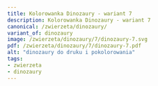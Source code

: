 ```yaml
---
title: Kolorowanka Dinozaury - wariant 7
description: Kolorowanka Dinozaury - wariant 7
canonical: /zwierzeta/dinozaury/
variant_of: dinozaury
image: /zwierzeta/dinozaury/7/dinozaury-7.svg
pdf: /zwierzeta/dinozaury/7/dinozaury-7.pdf
alt: "dinozaury do druku i pokolorowania"
tags:
- zwierzeta
- dinozaury
---
```

